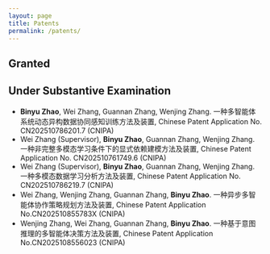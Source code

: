 ```yaml
---
layout: page
title: Patents
permalink: /patents/
---
```


## Granted

## Under Substantive Examination
- **Binyu Zhao**, Wei Zhang, Guannan Zhang, Wenjing Zhang. 一种多智能体系统动态异构数据协同感知训练方法及装置, Chinese Patent Application No. CN202510786201.7 (CNIPA)
- Wei Zhang (Supervisor), **Binyu Zhao**, Guannan Zhang, Wenjing Zhang. 一种非完整多模态学习条件下的显式依赖建模方法及装置, Chinese Patent Application No. CN202510761749.6 (CNIPA)
- Wei Zhang (Supervisor), **Binyu Zhao**, Guannan Zhang, Wenjing Zhang. 一种多模态数据学习分析方法及装置, Chinese Patent Application No. CN202510786219.7 (CNIPA)
- Wei Zhang, Wenjing Zhang, Guannan Zhang, **Binyu Zhao**. 一种异步多智能体协作策略规划方法及装置, Chinese Patent Application No.CN202510855783X (CNIPA)
- Wenjing Zhang, Wei Zhang, Guannan Zhang, **Binyu Zhao**. 一种基于意图推理的多智能体决策方法及装置, Chinese Patent Application No.CN2025108556023 (CNIPA)

